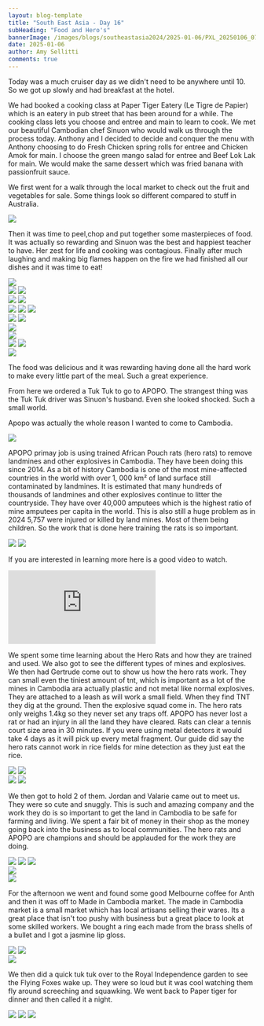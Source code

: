 ```yaml
---
layout: blog-template
title: "South East Asia - Day 16"
subHeading: "Food and Hero's"
bannerImage: /images/blogs/southeastasia2024/2025-01-06/PXL_20250106_070157522.jpg_compressed.JPEG
date: 2025-01-06
author: Amy Sellitti
comments: true
---
```


Today was a much cruiser day as we didn't need to be anywhere until 10. So we got up slowly and had breakfast at the hotel.

We had booked a cooking class at Paper Tiger Eatery (Le Tigre de Papier) which is an eatery in pub street that has been around for a while. The cooking class lets you choose and entree and main to learn to cook. We met our beautiful Cambodian chef Sinuon who would walk us through the process today. Anthony and I decided to decide and conquer the menu with Anthony choosing to do Fresh Chicken spring rolls for entree and Chicken Amok for main. I choose the green mango salad for entree and Beef Lok Lak for main. We would make the same dessert which was fried banana with passionfruit sauce. 

We first went for a walk through the local market to check out the fruit and vegetables for sale. Some things look so different compared to stuff in Australia.

<div class="center-image"><img src="http://photos-2.asapadventures.com/blogs/2024southeastasia/2025-01-06/PXL_20250106_032039370.jpg_compressed.JPEG"/></div>

Then it was time to peel,chop and put together some masterpieces of food. It was actually so rewarding and Sinuon was the best and happiest teacher to have. Her zest for life and cooking was contagious. Finally after much laughing and making big flames happen on the fire we had finished all our dishes and it was time to eat! 

<div class="center-image"><img src="http://photos-2.asapadventures.com/blogs/2024southeastasia/2025-01-06/PXL_20250106_032733151.MP.jpg_compressed.JPEG"/></div>
<div class="grid-2c">
  <img src="http://photos-2.asapadventures.com/blogs/2024southeastasia/2025-01-06/PXL_20250106_035150603.jpg_compressed.JPEG"/>
  <img src="http://photos-2.asapadventures.com/blogs/2024southeastasia/2025-01-06/PXL_20250106_041011963.MP.jpg_compressed.JPEG"/>
</div>
<div class="grid-2c">
  <img src="http://photos-2.asapadventures.com/blogs/2024southeastasia/2025-01-06/PXL_20250106_041058268.jpg_compressed.JPEG"/>
  <img src="http://photos-2.asapadventures.com/blogs/2024southeastasia/2025-01-06/PXL_20250106_042048628.jpg_compressed.JPEG"/>
</div>
<div class="grid-1l-2w">
  <img src="http://photos-2.asapadventures.com/blogs/2024southeastasia/2025-01-06/PXL_20250106_042314310.MP.jpg_compressed.JPEG"/>
  <img src="http://photos-2.asapadventures.com/blogs/2024southeastasia/2025-01-06/PXL_20250106_042708968.MP.jpg_compressed.JPEG"/>
  <img src="http://photos-2.asapadventures.com/blogs/2024southeastasia/2025-01-06/PXL_20250106_043438129.jpg_compressed.JPEG"/>
</div>
<div class="grid-2c">
  <img src="http://photos-2.asapadventures.com/blogs/2024southeastasia/2025-01-06/PXL_20250106_043512756.jpg_compressed.JPEG"/>
  <img src="http://photos-2.asapadventures.com/blogs/2024southeastasia/2025-01-06/PXL_20250106_043555671.jpg_compressed.JPEG"/>
</div>
<div class="center-image"><img src="http://photos-2.asapadventures.com/blogs/2024southeastasia/2025-01-06/PXL_20250106_045332898.jpg_compressed.JPEG"/></div>
<div class="center-image"><img src="http://photos-2.asapadventures.com/blogs/2024southeastasia/2025-01-06/PXL_20250106_045439680.MP.jpg_compressed.JPEG"/></div>
<div class="grid-2c">
  <img src="http://photos-2.asapadventures.com/blogs/2024southeastasia/2025-01-06/PXL_20250106_050015614.jpg_compressed.JPEG"/>
  <img src="http://photos-2.asapadventures.com/blogs/2024southeastasia/2025-01-06/PXL_20250106_050058652.MP.jpg_compressed.JPEG"/>
</div>
<div class="center-image"><img src="http://photos-2.asapadventures.com/blogs/2024southeastasia/2025-01-06/PXL_20250106_053321749.jpg_compressed.JPEG"/></div>

The food was delicious and it was rewarding having done all the hard work to make every little part of the meal. Such a great experience.

From here we ordered a Tuk Tuk to go to APOPO. The strangest thing was the Tuk Tuk driver was Sinuon's husband. Even she looked shocked. Such a small world.

Apopo was actually the whole reason I wanted to come to Cambodia. 

<div class="center-image"><img src="http://photos-2.asapadventures.com/blogs/2024southeastasia/2025-01-06/PXL_20250106_062237495.jpg_compressed.JPEG"/></div>

APOPO primay job is using trained African Pouch rats (hero rats) to remove landmines and other explosives in Cambodia. They have been doing this since 2014.  As a bit of history Cambodia is one of the most mine-affected countries in the world with over 1, 000 km² of land surface still contaminated by landmines. It is estimated that many hundreds of thousands of landmines and other explosives continue to litter the countryside. They have over 40,000 amputees which is the highest ratio of mine amputees per capita in the world. This is also still a huge problem as in 2024 5,757 were injured or killed by land mines. Most of them being children. So the work that is done here training the rats is so important.

<div class="grid-2c">
  <img src="http://photos-2.asapadventures.com/blogs/2024southeastasia/2025-01-06/PXL_20250106_063221688.jpg_compressed.JPEG"/>
  <img src="http://photos-2.asapadventures.com/blogs/2024southeastasia/2025-01-06/PXL_20250106_063238996.MP.jpg_compressed.JPEG"/>
</div>

If you are interested in learning more here is a good video to watch. 
<div class="center-video">
  <iframe src="https://www.youtube.com/embed/HJX_hMtEh4g?si=LaqORNsozXk4-VQQ" frameborder="0" allowfullscreen></iframe>
</div>

We spent some time learning about the Hero Rats and how they are trained and used. We also got to see the different types of mines and explosives. We then had Gertrude come out to show us how the hero rats work. They can small even the tiniest amount of tnt, which is important as a lot of the mines in Cambodia ara actually plastic and not metal like normal explosives.  They are attached to a leash as will work a small field. When they find TNT they dig at the ground. Then the explosive squad come in. The hero rats only weighs 1.4kg so they never set any traps off. APOPO has never lost a rat or had an injury in all the land they have cleared. Rats can clear a tennis court size area in 30 minutes. If you were using metal detectors it would take 4 days as it will pick up every metal fragment. Our guide did say the hero rats cannot work in rice fields for mine detection as they just eat the rice.

<div class="grid-2c">
  <img src="http://photos-2.asapadventures.com/blogs/2024southeastasia/2025-01-06/PXL_20250106_070155571.jpg_compressed.JPEG"/>
  <img src="http://photos-2.asapadventures.com/blogs/2024southeastasia/2025-01-06/PXL_20250106_070157522.jpg_compressed.JPEG"/>
</div>
<div class="grid-2c">
  <img src="http://photos-2.asapadventures.com/blogs/2024southeastasia/2025-01-06/PXL_20250106_070239127.MP.jpg_compressed.JPEG"/>
  <img src="http://photos-2.asapadventures.com/blogs/2024southeastasia/2025-01-06/PXL_20250106_070337363.MP.jpg_compressed.JPEG"/>
</div>

We then got to hold 2 of them.  Jordan and Valarie came out to meet us. They were so cute and snuggly. This is such and amazing company and the work they do is so important to get the land in Cambodia to be safe for farming and living. We spent a fair bit of money in their shop as the money going back into the business as to local communities.  The hero rats and APOPO are champions and should be applauded for the work they are doing.

<div class="grid-2w-1l">
  <img src="http://photos-2.asapadventures.com/blogs/2024southeastasia/2025-01-06/PXL_20250106_070836104.jpg_compressed.JPEG"/>
  <img src="http://photos-2.asapadventures.com/blogs/2024southeastasia/2025-01-06/PXL_20250106_070840045.jpg_compressed.JPEG"/>
  <img src="http://photos-2.asapadventures.com/blogs/2024southeastasia/2025-01-06/PXL_20250106_070858629.jpg_compressed.JPEG"/>
</div>
<div class="center-image"><img src="http://photos-2.asapadventures.com/blogs/2024southeastasia/2025-01-06/PXL_20250106_071108164.jpg_compressed.JPEG"/></div>
<div class="center-image"><img src="http://photos-2.asapadventures.com/blogs/2024southeastasia/2025-01-06/PXL_20250106_071133900.jpg_compressed.JPEG"/></div>

For the afternoon we went and found some good Melbourne coffee for Anth and then it was off to Made in Cambodia market. The made in Cambodia market is a small market which has local artisans selling their wares. Its a great place that isn't too pushy with business but a great place to look at some skilled workers. We bought a ring each made from the brass shells of a bullet and I got a jasmine lip gloss. 

<div class="grid-2c">
  <img src="http://photos-2.asapadventures.com/blogs/2024southeastasia/2025-01-06/PXL_20250106_084820727.MP.jpg_compressed.JPEG"/>
  <img src="http://photos-2.asapadventures.com/blogs/2024southeastasia/2025-01-06/PXL_20250106_084515779.jpg_compressed.JPEG"/>
</div>
<div class="center-image"><img src="http://photos-2.asapadventures.com/blogs/2024southeastasia/2025-01-06/PXL_20250106_084656280.jpg_compressed.JPEG"/></div>

We then did a quick tuk tuk over to the Royal Independence garden to see the Flying Foxes wake up. They were so loud but it was cool watching them fly around screeching and squawking. We went back to Paper tiger for dinner and then called it a night. 

<div class="grid-3c">
  <img src="http://photos-2.asapadventures.com/blogs/2024southeastasia/2025-01-06/PXL_20250106_105950635.jpg_compressed.JPEG"/>
  <img src="http://photos-2.asapadventures.com/blogs/2024southeastasia/2025-01-06/PXL_20250106_110918282.MP.jpg_compressed.JPEG"/>
  <img src="http://photos-2.asapadventures.com/blogs/2024southeastasia/2025-01-06/PXL_20250106_112111501.MP.jpg_compressed.JPEG"/>
</div>